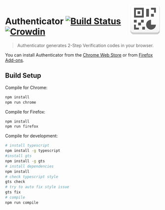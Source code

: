 <img align="right" width="100" height="100" src="https://github.com/Authenticator-Extension/Authenticator/raw/dev/images/icon128.png">

# Authenticator [![Build Status](https://travis-ci.org/Authenticator-Extension/Authenticator.svg?branch=dev)](https://travis-ci.org/Authenticator-Extension/Authenticator) [![Crowdin](https://d322cqt584bo4o.cloudfront.net/authenticator-firefox/localized.svg)](https://crowdin.com/project/authenticator-firefox) 

> Authenticator generates 2-Step Verification codes in your browser.

You can install Authenticator from the [Chrome Web Store](https://chrome.google.com/webstore/detail/authenticator/bhghoamapcdpbohphigoooaddinpkbai) or from [Firefox Add-ons](https://addons.mozilla.org/en-US/firefox/addon/auth-helper/).

## Build Setup

Compile for Chrome:

```bash
npm install
npm run chrome
```
Compile for Firefox:

```bash
npm install
npm run firefox
```

Compile for development:

``` bash
# install typescript
npm install -g typescript
#install gts
npm install -g gts
# install dependencies
npm install
# check typescript style
gts check
# try to auto fix style issue
gts fix
# compile
npm run compile
```
